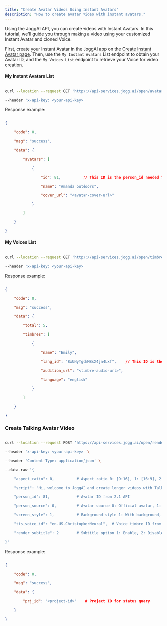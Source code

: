 ```yaml
---
title: "Create Avatar Videos Using Instant Avatars"
description: "How to create avatar video with instant avatars."
---
```


Using the JoggAI API, you can create videos with Instant Avatars. In this tutorial, we'll guide you through making a video using your customized Instant Avatar and cloned Voice.

First, create your Instant Avatar in the JoggAI app on the [Create Instant Avatar page](https://app.jogg.ai/create-instant-avatar). Then, use the `My Instant Avatars` List endpoint to obtain your Avatar ID, and the `My Voices List` endpoint to retrieve your Voice for video creation.

#### My Instant Avatars List

```bash

curl --location --request GET 'https://api-services.jogg.ai/open/avatar/user' \

--header 'x-api-key: <your-api-key>'

```

Response example:

```json

{

    "code": 0,

    "msg": "success",

    "data": {

        "avatars": [

            {

                "id": 81,          // This ID is the person_id needed for creating Talking Avatar

                "name": "Amanda outdoors",

                "cover_url": "<avatar-cover-url>"

            }

        ]

    }

}

```

#### My Voices List

```bash

curl --location --request GET 'https://api-services.jogg.ai/open/timbre/user' \

--header 'x-api-key: <your-api-key>'

```

Response example:

```json

{

    "code": 0,

    "msg": "success",

    "data": {

        "total": 5,

        "timbres": [

            {

                "name": "Emily",

                "lang_id": "8xUNyTgckMBsX4jn4Lxf",    // This ID is the tts_voice_id needed for creating Talking Avatar

                "audition_url": "<timbre-audio-url>",

                "language": "english"

            }

        ]

    }

}

```

### Create Talking Avatar Video

```bash

curl --location --request POST 'https://api-services.jogg.ai/open/render/talking_avatar' \

--header 'x-api-key: <your-api-key>' \

--header 'Content-Type: application/json' \

--data-raw '{

    "aspect_ratio": 0,          # Aspect ratio 0: [9:16], 1: [16:9], 2: [1:1]

    "script": "Hi, welcome to JoggAI and create longer videos with Talking Avatars in minutes!",  # Text content to be read

    "person_id": 81,            # Avatar ID from 2.1 API

    "person_source": 0,         # Avatar source 0: Official avatar, 1: User custom avatar

    "screen_style": 1,          # Background style 1: With background, 2: Green screen

    "tts_voice_id": "en-US-ChristopherNeural",  # Voice timbre ID from 2.2 API (lang_id)

    "render_subtitle": 2        # Subtitle option 1: Enable, 2: Disable

}'

```

Response example:

```json

{

    "code": 0,

    "msg": "success",

    "data": {

        "prj_id": "<project-id>"    # Project ID for status query

    }

}

```